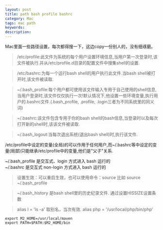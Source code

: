 ```yaml
---
layout: post
title: path bash profile bashrc
category: Mac
tags: mac path
keywords:
description:
---
```


Mac里面一些路径设置，每次都得搜一下，这边copy一份别人的，没有细琢磨。  

> /etc/profile:此文件为系统的每个用户设置环境信息,当用户第一次登录时,该文件被执行.并从/etc/profile.d目录的配置文件中搜集shell的设置.  
  
> /etc/bashrc:为每一个运行bash shell的用户执行此文件.当bash shell被打开时,该文件被读取.  
  
> ~/.bash_profile:每个用户都可使用该文件输入专用于自己使用的shell信息,当用户登录时,该文件仅仅执行一次!默认情况下,他设置一些环境变量,执行用户的.bashrc文件.(.bash_profile, .profile, .login三者为不同系统里的同义词)  
  
> ~/.bashrc:该文件包含专用于你的bash shell的bash信息,当登录时以及每次打开新的shell时,该该文件被读取.  
  
> ~/.bash_logout:当每次退出系统(退出bash shell)时,执行该文件.  
  
/etc/profile中设定的变量(全局)的可以作用于任何用户,而~/.bashrc等中设定的变量(局部)只能继承/etc/profile中的变量,他们是"父子"关系.  
  
~/.bash_profile 是交互式、login 方式进入 bash 运行的  
~/.bashrc 是交互式 non-login 方式进入 bash 运行的  

> 设置生效：可以重启生效，也可以使用命令：source 比如 source ~/.bash_profile  

> ~/.bash_history 是bash shell里的历史纪录文件. 通过设置HISSIZE设置条数  

> alias l = 'ls -a' 取别名，当次有效. alias php = '/usr/local/php/bin/php'  

```
export M2_HOME=/usr/local/maven  
export PATH=$PATH:$M2_HOME/bin  
```



